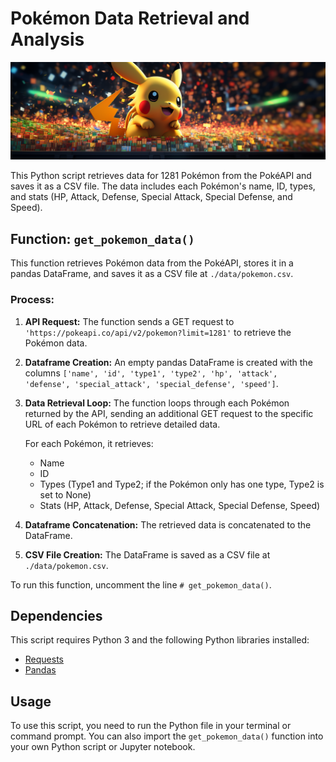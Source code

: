 # Pokémon Data Retrieval and Analysis

![Poke Data Cover](./images/cover.png)

This Python script retrieves data for 1281 Pokémon from the PokéAPI and saves it as a CSV file. The data includes each Pokémon's name, ID, types, and stats (HP, Attack, Defense, Special Attack, Special Defense, and Speed).

## Function: `get_pokemon_data()`

This function retrieves Pokémon data from the PokéAPI, stores it in a pandas DataFrame, and saves it as a CSV file at `./data/pokemon.csv`.

### Process:

1. **API Request:** The function sends a GET request to `'https://pokeapi.co/api/v2/pokemon?limit=1281'` to retrieve the Pokémon data.

2. **Dataframe Creation:** An empty pandas DataFrame is created with the columns `['name', 'id', 'type1', 'type2', 'hp', 'attack', 'defense', 'special_attack', 'special_defense', 'speed']`.

3. **Data Retrieval Loop:** The function loops through each Pokémon returned by the API, sending an additional GET request to the specific URL of each Pokémon to retrieve detailed data. 

    For each Pokémon, it retrieves:
    - Name
    - ID
    - Types (Type1 and Type2; if the Pokémon only has one type, Type2 is set to None)
    - Stats (HP, Attack, Defense, Special Attack, Special Defense, Speed)

4. **Dataframe Concatenation:** The retrieved data is concatenated to the DataFrame.

5. **CSV File Creation:** The DataFrame is saved as a CSV file at `./data/pokemon.csv`.

To run this function, uncomment the line `# get_pokemon_data()`.

## Dependencies

This script requires Python 3 and the following Python libraries installed:

- [Requests](https://docs.python-requests.org/en/latest/)
- [Pandas](https://pandas.pydata.org/)

## Usage

To use this script, you need to run the Python file in your terminal or command prompt. You can also import the `get_pokemon_data()` function into your own Python script or Jupyter notebook.
